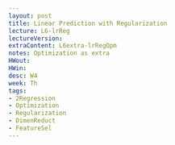 ```yaml
---
layout: post
title: Linear Prediction with Regularization
lecture: L6-lrReg
lectureVersion: 
extraContent: L6extra-lrRegOpm
notes: Optimization as extra
HWout: 
HWin:  
desc: W4
week: Th
tags:
- 2Regression
- Optimization
- Regularization
- DimenReduct
- FeatureSel
---
```

